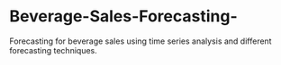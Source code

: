 # Beverage-Sales-Forecasting-
Forecasting for beverage sales using time series analysis and different forecasting techniques.
